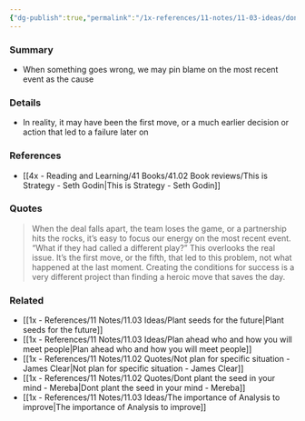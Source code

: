 ```yaml
---
{"dg-publish":true,"permalink":"/1x-references/11-notes/11-03-ideas/dont-focus-on-the-most-recent-event-as-the-point-of-failure/","title":"Dont focus on the most recent event as the point of failure","created":"2025-03-30T01:48:24.380+03:00","updated":"2025-04-10T10:34:29.185+03:00"}
---
```



### Summary
- When something goes wrong, we may pin blame on the most recent event as the cause

### Details
- In reality, it may have been the first move, or a much earlier decision or action that led to a failure later on

### References
- [[4x - Reading and Learning/41 Books/41.02 Book reviews/This is Strategy - Seth Godin\|This is Strategy - Seth Godin]]

### Quotes
> When the deal falls apart, the team loses the game, or a partnership hits the rocks, it’s easy to focus our energy on the most recent event.
> “What if they had called a different play?”
> This overlooks the real issue. It’s the first move, or the fifth, that led to this problem, not what happened at the last moment.
> Creating the conditions for success is a very different project than finding a heroic move that saves the day.


### Related
- [[1x - References/11 Notes/11.03 Ideas/Plant seeds for the future\|Plant seeds for the future]]
- [[1x - References/11 Notes/11.03 Ideas/Plan ahead who and how you will meet people\|Plan ahead who and how you will meet people]]
- [[1x - References/11 Notes/11.02 Quotes/Not plan for specific situation - James Clear\|Not plan for specific situation - James Clear]]
- [[1x - References/11 Notes/11.02 Quotes/Dont plant the seed in your mind - Mereba\|Dont plant the seed in your mind - Mereba]]
- [[1x - References/11 Notes/11.03 Ideas/The importance of Analysis to improve\|The importance of Analysis to improve]]